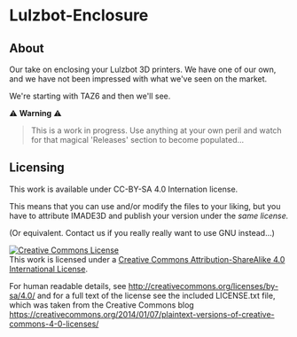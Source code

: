 # Lulzbot-Enclosure

## About

Our take on enclosing your Lulzbot 3D printers. We have one of our own, and we have not been impressed with what we've seen on the market.

We're starting with TAZ6 and then we'll see.

⚠️ __Warning__ ⚠️

> This is a work in progress. Use anything at your own peril and watch for that magical 'Releases' section to become populated...

## Licensing

This work is available under CC-BY-SA 4.0 Internation license.

This means that you can use and/or modify the files to your liking, but you have to attribute IMADE3D and publish your version under the _same license._

(Or equivalent. Contact us if you really really want to use GNU instead...)

<a rel="license" href="http://creativecommons.org/licenses/by-sa/4.0/"><img alt="Creative Commons License" style="border-width:0" src="https://i.creativecommons.org/l/by-sa/4.0/88x31.png" /></a><br />This work is licensed under a <a rel="license" href="http://creativecommons.org/licenses/by-sa/4.0/">Creative Commons Attribution-ShareAlike 4.0 International License</a>.

For human readable details, see http://creativecommons.org/licenses/by-sa/4.0/ and for a full text of the license see the included LICENSE.txt file, which was taken from the Creative Commons blog https://creativecommons.org/2014/01/07/plaintext-versions-of-creative-commons-4-0-licenses/